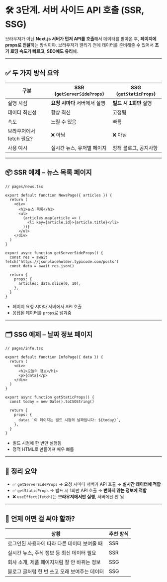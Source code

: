 # 🛠️ 3단계. 서버 사이드 API 호출 (SSR, SSG)

브라우저가 아닌 **Next.js 서버가 먼저 API를 호출**해서 데이터를 받아온 후, **페이지에 props로 전달**하는 방식이야.
브라우저가 열리기 전에 데이터를 준비해줄 수 있어서 **초기 로딩 속도가 빠르고**, **SEO에도 유리**해.

---

## ✅ 두 가지 방식 요약

| 구분               | SSR (`getServerSideProps`) | SSG (`getStaticProps`) |
| ---------------- | -------------------------- | ---------------------- |
| 실행 시점            | **요청 시마다** 서버에서 실행         | **빌드 시 1회만** 실행        |
| 데이터 최신성          | 항상 최신                      | 고정됨                    |
| 속도               | 느릴 수 있음                    | 빠름                     |
| 브라우저에서 fetch 필요? | ❌ 아님                       | ❌ 아님                   |
| 사용 예시            | 실시간 뉴스, 유저별 페이지            | 정적 블로그, 공지사항           |

---

## 📦 SSR 예제 – 뉴스 목록 페이지

```tsx
// pages/news.tsx

export default function NewsPage({ articles }) {
  return (
    <div>
      <h1>뉴스 목록</h1>
      <ul>
        {articles.map(article => (
          <li key={article.id}>{article.title}</li>
        ))}
      </ul>
    </div>
  )
}

export async function getServerSideProps() {
  const res = await fetch('https://jsonplaceholder.typicode.com/posts')
  const data = await res.json()

  return {
    props: {
      articles: data.slice(0, 10),
    },
  }
}
```

* 페이지 요청 시마다 서버에서 API 호출
* 응답된 데이터를 `props`로 넘겨줌

---

## 🗂️ SSG 예제 – 날짜 정보 페이지

```tsx
// pages/info.tsx

export default function InfoPage({ data }) {
  return (
    <div>
      <h1>오늘의 정보</h1>
      <p>{data}</p>
    </div>
  )
}

export async function getStaticProps() {
  const today = new Date().toISOString()

  return {
    props: {
      data: `이 페이지는 빌드 시점의 날짜입니다: ${today}`,
    },
  }
}
```

* 빌드 시점에 한 번만 실행됨
* 정적 HTML로 만들어져 매우 빠름

---

## 🧠 정리 요약

* ✅ `getServerSideProps` → 요청 시마다 서버가 API 호출 → **실시간 데이터에 적합**
* ✅ `getStaticProps` → 빌드 시 1회만 API 호출 → **변하지 않는 정보에 적합**
* ❌ `useEffect(fetch)`는 **브라우저에서만 실행**, 서버에선 안 됨

---

## 🎯 언제 어떤 걸 써야 할까?

| 상황                         | 추천 방식 |
| -------------------------- | ----- |
| 로그인된 사용자에 따라 다른 데이터 보여줄 때  | SSR   |
| 실시간 뉴스, 주식 정보 등 최신 데이터 필요  | SSR   |
| 회사 소개, 제품 페이지처럼 잘 안 바뀌는 정보 | SSG   |
| 블로그 글처럼 한 번 쓰고 오래 보여주는 데이터 | SSG   |

